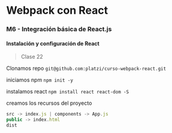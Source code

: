 # Webpack con React

### M6 - Integración básica de React.js

#### Instalación y configuración de React

 >Clase 22

Clonamos repo
`git@github.com:platzi/curso-webpack-react.git`

iniciamos npm
`npm init -y`

instalamos react
`npm install react react-dom -S` <!-- save -->

creamos los recursos del proyecto
``` js
src -> index.js | components -> App.js
public -> index.html
dist
```


